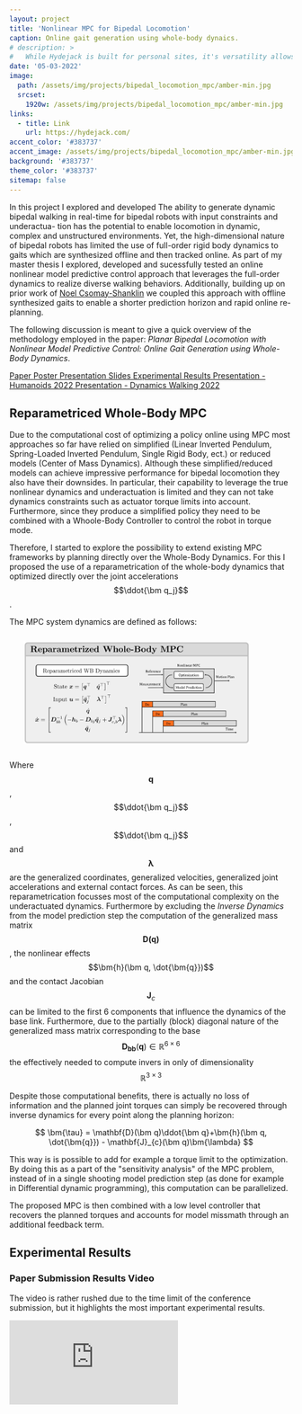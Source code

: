 ```yaml
---
layout: project
title: 'Nonlinear MPC for Bipedal Locomotion'
caption: Online gait generation using whole-body dynaics.
# description: >
#   While Hydejack is built for personal sites, it's versatility allows it to be used a product page as well.
date: '05-03-2022'
image: 
  path: /assets/img/projects/bipedal_locomotion_mpc/amber-min.jpg
  srcset: 
    1920w: /assets/img/projects/bipedal_locomotion_mpc/amber-min.jpg
links:
  - title: Link
    url: https://hydejack.com/
accent_color: '#383737'
accent_image: /assets/img/projects/bipedal_locomotion_mpc/amber-min.jpg
background: '#383737'
theme_color: '#383737'
sitemap: false
---
```


In this project I explored and developed 
The ability to generate dynamic bipedal walking in real-time for bipedal robots with input constraints and underactua-
tion has the potential to enable locomotion in dynamic, complex and unstructured environments. Yet, the high-dimensional nature of bipedal robots has limited the use of full-order rigid body dynamics to gaits which are synthesized offline and then
tracked online. As part of my master thesis I explored, developed and sucessfully tested an online nonlinear model predictive control approach that leverages the full-order dynamics to realize diverse walking behaviors. Additionally, building up on prior work of [Noel Csomay-Shanklin](https://noelc-s.github.io/website/) we coupled this approach with offline synthesized gaits to enable a shorter prediction horizon and rapid online re-planning. 

The following discussion is meant to give a quick overview of the methodology employed in the paper: *Planar Bipedal Locomotion with Nonlinear Model Predictive Control: Online Gait Generation using Whole-Body Dynamics*.

<a href="https://arxiv.org/pdf/2203.07429.pdf" class="btn btn-sm btn-primary mt1" target="_blank">
        <small class="icon-file-pdf"></small>
        Paper
</a>
<a href="/assets/documents/projects/bipedal_locomotion_mpc/Humanoids_TO_MPC_Workshop_Poster.pdf" class="btn btn-sm btn-primary mt1" target="_blank">
        <small class="icon-file-pdf"></small>
        Poster
</a>
<a href="/assets/documents/projects/bipedal_locomotion_mpc/Paper_Presentation_Humanoids_short.pdf" class="btn btn-sm btn-primary mt1" target="_blank">
        <small class="icon-file-pdf"></small>
        Presentation Slides
</a>
<a href="https://www.youtube.com/watch?v=3g8ZNsCWdOA" class="btn btn-sm btn-primary mt1" target="_blank">
        Experimental Results
</a>
<a href="https://www.youtube.com/watch?v=zMjEMkBBRbg&t=19s" class="btn btn-sm btn-primary mt1" target="_blank">
        Presentation - Humanoids 2022
</a>

<a href="https://mediaspace.wisc.edu/media/DW22_Csomay-Shanklin%2C+Noel+-+June+15th+2022%2C+7A39A39+pm/1_das1yjvq" class="btn btn-sm btn-primary mt1" target="_blank">
        Presentation - Dynamics Walking 2022 
</a>

## Reparametriced Whole-Body MPC
Due to the computational cost of optimizing a policy online using MPC most approaches so far have relied on simplified (Linear Inverted Pendulum, Spring-Loaded Inverted Pendulum, Single Rigid Body, ect.) or reduced models (Center of Mass Dynamics). Although these simplified/reduced models can achieve impressive performance for bipedal locomotion they also have their downsides. In particular, their capability to leverage the true nonlinear dynamics and underactuation is limited and they can not take dynamics constraints such as actuator torque limits into account. Furthermore, since they produce a simplified policy they need to be combined with a Whoole-Body Controller to control the robot in torque mode. 

Therefore, I started to explore the possibility to extend existing MPC frameworks by planning directly over the Whole-Body Dynamics. For this I proposed the use of a reparametrication of the whole-body dynamics that optimized directly over the joint accelerations $$\ddot{\bm q_j}$$. 

The MPC system dynamics are defined as follows:

<div style="width: 80%; margin: 5%;">
  <p align="center"><img src="/assets/img/projects/bipedal_locomotion_mpc/reparametriced_wb_mpc.png"></p>
</div>

Where $$\bm q$$, $$\ddot{\bm q_j}$$, $$\ddot{\bm q_j}$$ and $$\bm \lambda$$ are the generalized coordinates, generalized velocities, generalized joint accelerations and external contact forces. As can be seen, this reparametrication focusses most of the computational complexity on the underactuated dynamics. Furthermore by excluding the *Inverse Dynamics* from the model prediction step the computation of the generalized mass matrix $$\mathbf{D(\bm q)}$$, the nonlinear effects $$\bm{h}(\bm q, \dot{\bm{q}})$$ and the contact Jacobian $$\mathbf{J}_{c}$$ can be limited to the first 6 components that influence the dynamics of the base link. Furthermore, due to the partially (block) diagonal nature of the generalized mass matrix corresponding to the base $$\mathbf{D_{bb}}(\bm q) \in \mathbb{R}^{6 \times 6}$$ the effectively needed to compute invers in only of dimensionality $$\mathbb{R}^{3 \times 3}$$

Despite those computational benefits, there is actually no loss of information and the planned joint torques can simply be recovered through inverse dynamics for every point along the planning horizon:

$$
  \bm{\tau} = \mathbf{D}(\bm q)\ddot{\bm q}+\bm{h}(\bm q, \dot{\bm{q}}) - \mathbf{J}_{c}(\bm q)\bm{\lambda}
$$

This way is is possible to add for example a torque limit to the optimization. By doing this as a part of the "sensitivity analysis" of the MPC problem, instead of in a single shooting model prediction step (as done for example in Differential dynamic programming), this computation can be parallelized.

The proposed MPC is then combined with a low level controller that recovers the planned torques and accounts for model missmath through an additional feedback term. 




<!-- ## Combination with offline generated Hybrid Zero Dynamics Gaits

I am still working o -->


## Experimental Results

### Paper Submission Results Video
The video is rather rushed due to the time limit of the conference submission, but it highlights the most important experimental results.  

<div class="videoWrapper">
<iframe src="https://www.youtube.com/embed/3g8ZNsCWdOA" title="YouTube video player" frameborder="0" allow="accelerometer; autoplay; clipboard-write; encrypted-media; gyroscope; picture-in-picture" allowfullscreen></iframe>
</div>



